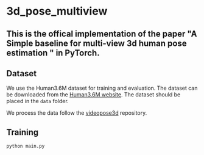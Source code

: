 # 3d_pose_multiview

## This is the offical implementation of the paper "A Simple baseline for multi-view 3d human pose estimation " in PyTorch.


## Dataset

We use the Human3.6M dataset for training and evaluation. The dataset can be downloaded from the [Human3.6M website](http://vision.imar.ro/human3.6m/description.php). The dataset should be placed in the `data` folder.

We process the data follow the [videopose3d](https://github.com/facebookresearch/VideoPose3D) repository.


## Training

``` 
python main.py
```